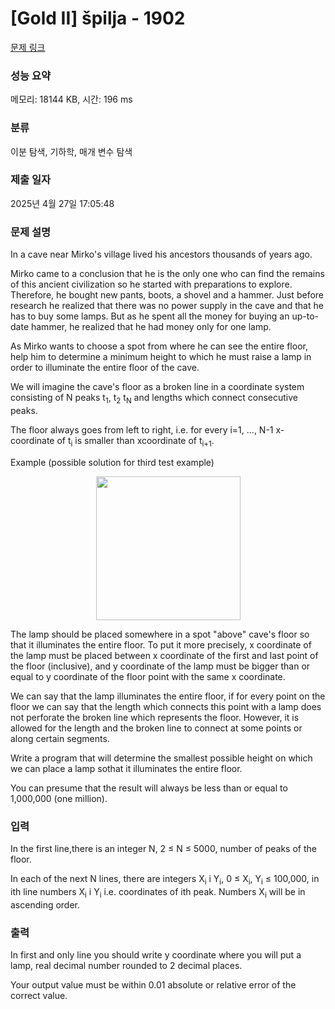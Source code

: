 # [Gold II] špilja - 1902 

[문제 링크](https://www.acmicpc.net/problem/1902) 

### 성능 요약

메모리: 18144 KB, 시간: 196 ms

### 분류

이분 탐색, 기하학, 매개 변수 탐색

### 제출 일자

2025년 4월 27일 17:05:48

### 문제 설명

<p>In a cave near Mirko's village lived his ancestors thousands of years ago. </p>

<p>Mirko came to a conclusion that he is the only one who can find the remains of this ancient civilization so he started with preparations to explore. Therefore, he bought new pants, boots, a shovel and a hammer. Just before research he realized that there was no power supply in the cave and that he has to buy some lamps. But as he spent all the money for buying an up-to-date hammer, he realized that he had money only for one lamp. </p>

<p>As Mirko wants to choose a spot from where he can see the entire floor, help him to determine a minimum height to which he must raise a lamp in order to illuminate the entire floor of the cave. </p>

<p>We will imagine the cave's floor as a broken line in a coordinate system consisting of N peaks t<sub>1</sub>, t<sub>2</sub> t<sub>N</sub> and lengths which connect consecutive peaks. </p>

<p>The floor always goes from left to right, i.e. for every i=1, ..., N-1 x-coordinate of t<sub>i</sub> is smaller than xcoordinate of t<sub>i+1</sub>. </p>

<p>Example (possible solution for third test example)</p>

<p style="text-align: center;"><img alt="" src="https://upload.acmicpc.net/95154642-dca4-418b-bbbf-e357dba6f82a/-/preview/" style="width: 231px; height: 230px;"></p>

<p>The lamp should be placed somewhere in a spot "above" cave's floor so that it illuminates the entire floor. To put it more precisely, x coordinate of the lamp must be placed between x coordinate of the first and last point of the floor (inclusive), and y coordinate of the lamp must be bigger than or equal to y coordinate of the floor point with the same x coordinate. </p>

<p>We can say that the lamp illuminates the entire floor, if for every point on the floor we can say that the length which connects this point with a lamp does not perforate the broken line which represents the floor. However, it is allowed for the length and the broken line to connect at some points or along certain segments. </p>

<p>Write a program that will determine the smallest possible height on which we can place a lamp sothat it illuminates the entire floor. </p>

<p>You can presume that the result will always be less than or equal to 1,000,000 (one million).</p>

### 입력 

 <p>In the first line,there is an integer N, 2 ≤ N ≤ 5000, number of peaks of the floor. </p>

<p>In each of the next N lines, there are integers X<sub>i</sub> i Y<sub>i</sub>, 0 ≤ X<sub>i</sub>, Y<sub>i</sub> ≤ 100,000, in ith line numbers X<sub>i</sub> i Y<sub>i</sub> i.e. coordinates of ith peak. Numbers X<sub>i</sub> will be in ascending order.</p>

### 출력 

 <p>In first and only line you should write y coordinate where you will put a lamp, real decimal number rounded to 2 decimal places. </p>

<p>Your output value must be within 0.01 absolute or relative error of the correct value.</p>

